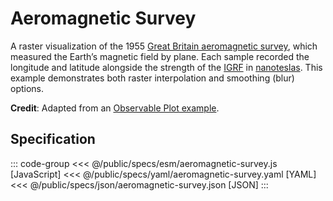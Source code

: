 <script setup>
  import { coordinator } from '@uwdata/vgplot';
  coordinator().clear();
</script>

# Aeromagnetic Survey

A raster visualization of the 1955 [Great Britain aeromagnetic survey](https://www.bgs.ac.uk/datasets/gb-aeromagnetic-survey/), which measured the Earth’s magnetic field by plane. Each sample recorded the longitude and latitude alongside the strength of the [IGRF](https://www.ncei.noaa.gov/products/international-geomagnetic-reference-field) in [nanoteslas](https://en.wikipedia.org/wiki/Tesla_(unit)). This example demonstrates both raster interpolation and smoothing (blur) options.

<Example spec="/specs/yaml/aeromagnetic-survey.yaml" />

**Credit**: Adapted from an [Observable Plot example](https://observablehq.com/@observablehq/plot-igfr90-raster).

## Specification

::: code-group
<<< @/public/specs/esm/aeromagnetic-survey.js [JavaScript]
<<< @/public/specs/yaml/aeromagnetic-survey.yaml [YAML]
<<< @/public/specs/json/aeromagnetic-survey.json [JSON]
:::
